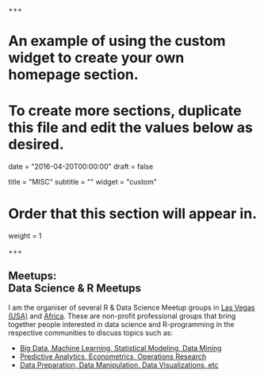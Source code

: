 +++
# An example of using the custom widget to create your own homepage section.
# To create more sections, duplicate this file and edit the values below as desired.

date = "2016-04-20T00:00:00"
draft = false

title = "MISC"
subtitle = ""
widget = "custom"

# Order that this section will appear in.
weight = 1

+++

<h2 class="section-heading">Meetups:
                        <br>Data Science & R Meetups</h2>
                    <p class="lead">
                        I am the organiser of several R & Data Science Meetup groups in <a href="http://datascience.vegas" target="_blank">Las Vegas (USA)</a>
                        and <a href="http://datascience-africa.org" target="_blank">Africa</a>. These are non-profit professional groups that bring
                        together people interested in data science and R-programming in the respective communities to discuss topics such as:
                    </p>
                    <ul class="fa-ul">
                        <li><i class="fa-li fa fa-check-square"></i>
                            <a href="">Big Data, Machine Learning, Statistical Modeling, Data Mining</a>
                        </li>
                        <li><i class="fa-li fa fa-check-square"></i>
                            <a href="">Predictive Analytics, Econometrics, Operations Research</a>
                        </li>
                        <li><i class="fa-li fa fa-check-square"></i>
                            <a href="">Data Preparation, Data Manipulation, Data Visualizations, etc</a>
                        </li>
                    </ul>


